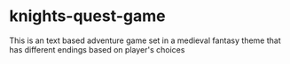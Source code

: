 # knights-quest-game
This is an text based adventure game set in a  medieval fantasy theme that has different endings based on player's choices
